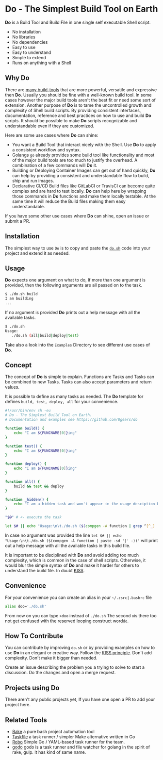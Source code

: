
# Do - The Simplest Build Tool on Earth

**Do** is a Build Tool and Build File in one single self executable Shell script.

-  No installation
-  No libraries
-  No dependencies
-  Easy to use
-  Easy to understand
-  Simple to extend
-  Runs on anything with a Shell

## Why Do

There are [many build-tools](https://en.wikipedia.org/wiki/List_of_build_automation_software) that are more powerful, versatile and expressive then **Do**. Usually you should be fine with a well-known build tool. In some cases however the major build tools aren't the best fit or need some sort of extension. Another purpose of **Do** is to tame the uncontrolled growth and complexity of Shell build scripts. By providing consistent interfaces, documentation, reference and best practices on how to use and build **Do** scripts. It should be possible to make **Do** scripts recognizable and understandable even if they are customized.

Here are some use cases where **Do** can shine:

-  You want a Build Tool that interact nicely with the Shell. Use **Do** to apply a consistent workflow and syntax.
-  Golangs `go` already provides some build tool like functionality and most of the major build tools are too much to justify the overhead. A combination of a few commands will **Do** it.
-  Building or Deploying Container Images can get out of hand quickly, **Do** can help by providing a consistent and understandable flow to build, ship and run images.
-  Declarative CI/CD Build files like GitLabCI or TravisCI can become quite complex and are hard to test locally. **Do** can help here by wrapping those commands in **Do** functions and make them locally testable. At the same time it will reduce the Build files making them easy understandable.

If you have some other use cases where **Do** can shine, open an issue or submit a PR.

## Installation

The simplest way to use `Do` is to copy and paste the [`do.sh`](do.sh) code into your project and extend it as needed.

## Usage

**Do** expects one argument on what to do, If more than one argument is provided, then the following arguments are all passed on to the task.

```sh
$ ./do.sh build
I am building
...
```

If no argument is provided **Do** prints out a help message with all the available tasks.

```sh
$ ./do.sh
Usage:
   ./do.sh (all|build|deploy|test)
```

Take also a look into the `Examples` Directory to see different use cases of **Do**.

## Concept

The concept of **Do** is simple to explain. Functions are Tasks and Tasks can be combined to new Tasks. Tasks can also accept parameters and return values.

It is possible to define as many tasks as needed. The **Do** template for defines `build, test, deploy, all` for your convenience.

```sh
#!/usr/bin/env sh -eu
# Do - The Simplest Build Tool on Earth.
# Documentation and examples see https://github.com/8gears/do

function build() {
	echo "I am ${FUNCNAME[0]}ing"
}

function test() {
	echo "I am ${FUNCNAME[0]}ing"
}

function deploy() {
	echo "I am ${FUNCNAME[0]}ing"
}

function all() {
	build && test && deploy
}

function _hidden() {
	echo "I am a hidden task and won't appear in the usage desciption because I start with an _ (underscore). If you know me you can still call me directly"
}

"$@" # <- execute the task

let $# || echo "Usage:\n\t./do.sh ($(compgen -A function | grep ^[^_] | paste -sd '|' -))"

```

In case no argument was provided the line `let $# || echo "Usage:\n\t./do.sh ($(compgen -A function | paste -sd '|' -))"` will print out a help message with all the available tasks in this build file.

It is important to be disciplined with **Do** and avoid adding too much complexity, which is common in the case of shell scripts. Otherwise, it would blur the simple syntax of **Do** and make it harder for others to understand the build file. In doubt [KISS](https://en.wikipedia.org/wiki/KISS_principle).

## Convenience
For your convenience you can create an alias in your `~/.zsrc|.bashrc` file
```sh
alias doo='./do.sh'
```
From now on you can type `>doo` instead of `./do.sh` The second `o`is there too not get confused with the reserved looping construct word`do`.

## How To Contribute

You can contribute by improving `do.sh` or by providing examples on how to use **Do** in an elegant or creative way.
Follow the [KISS principle](https://en.wikipedia.org/wiki/KISS_principle). Don't add complexity. Don't make it bigger than needed.

Create an issue describing the problem you a trying to solve to start a discussion. Do the changes and open a merge request.

## Projects using Do

There aren't any public projects yet, If you have one open a PR to add your project here.

## Related Tools

-  [Bake](https://github.com/kyleburton/bake) a pure bash project automation tool
-  [Taskfile](http://taskfile.org/#/usage) a task runner / simpler Make alternative written in Go
-  [Robo](https://github.com/tj/robo) Simple Go / YAML-based task runner for the team.
-  [godo](https://github.com/go-godo/godo) godo is a task runner and file watcher for golang in the spirit of rake, gulp. It has kind of same name.
